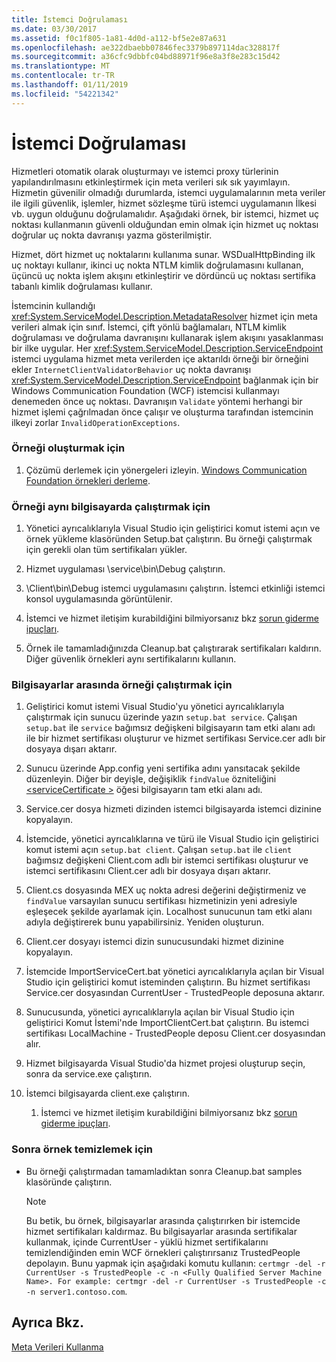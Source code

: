 ```yaml
---
title: İstemci Doğrulaması
ms.date: 03/30/2017
ms.assetid: f0c1f805-1a81-4d0d-a112-bf5e2e87a631
ms.openlocfilehash: ae322dbaebb07846fec3379b897114dac328817f
ms.sourcegitcommit: a36cfc9dbbfc04bd88971f96e8a3f8e283c15d42
ms.translationtype: MT
ms.contentlocale: tr-TR
ms.lasthandoff: 01/11/2019
ms.locfileid: "54221342"
---
```

# <a name="client-validation"></a>İstemci Doğrulaması
Hizmetleri otomatik olarak oluşturmayı ve istemci proxy türlerinin yapılandırılmasını etkinleştirmek için meta verileri sık sık yayımlayın. Hizmetin güvenilir olmadığı durumlarda, istemci uygulamalarının meta veriler ile ilgili güvenlik, işlemler, hizmet sözleşme türü istemci uygulamanın İlkesi vb. uygun olduğunu doğrulamalıdır. Aşağıdaki örnek, bir istemci, hizmet uç noktası kullanmanın güvenli olduğundan emin olmak için hizmet uç noktası doğrular uç nokta davranışı yazma gösterilmiştir.  
  
 Hizmet, dört hizmet uç noktalarını kullanıma sunar. WSDualHttpBinding ilk uç noktayı kullanır, ikinci uç nokta NTLM kimlik doğrulamasını kullanan, üçüncü uç nokta işlem akışını etkinleştirir ve dördüncü uç noktası sertifika tabanlı kimlik doğrulaması kullanır.  
  
 İstemcinin kullandığı <xref:System.ServiceModel.Description.MetadataResolver> hizmet için meta verileri almak için sınıf. İstemci, çift yönlü bağlamaları, NTLM kimlik doğrulaması ve doğrulama davranışını kullanarak işlem akışını yasaklanması bir ilke uygular. Her <xref:System.ServiceModel.Description.ServiceEndpoint> istemci uygulama hizmet meta verilerden içe aktarıldı örneği bir örneğini ekler `InternetClientValidatorBehavior` uç nokta davranışı <xref:System.ServiceModel.Description.ServiceEndpoint> bağlanmak için bir Windows Communication Foundation (WCF) istemcisi kullanmayı denemeden önce uç noktası. Davranışın `Validate` yöntemi herhangi bir hizmet işlemi çağrılmadan önce çalışır ve oluşturma tarafından istemcinin ilkeyi zorlar `InvalidOperationExceptions`.  
  
### <a name="to-build-the-sample"></a>Örneği oluşturmak için  
  
1.  Çözümü derlemek için yönergeleri izleyin. [Windows Communication Foundation örnekleri derleme](../../../../docs/framework/wcf/samples/building-the-samples.md).  
  
### <a name="to-run-the-sample-on-the-same-computer"></a>Örneği aynı bilgisayarda çalıştırmak için  
  
1.  Yönetici ayrıcalıklarıyla Visual Studio için geliştirici komut istemi açın ve örnek yükleme klasöründen Setup.bat çalıştırın. Bu örneği çalıştırmak için gerekli olan tüm sertifikaları yükler.  
  
2.  Hizmet uygulaması \service\bin\Debug çalıştırın.  
  
3.  \Client\bin\Debug istemci uygulamasını çalıştırın. İstemci etkinliği istemci konsol uygulamasında görüntülenir.  
  
4.  İstemci ve hizmet iletişim kurabildiğini bilmiyorsanız bkz [sorun giderme ipuçları](https://msdn.microsoft.com/library/8787c877-5e96-42da-8214-fa737a38f10b).  
  
5.  Örnek ile tamamladığınızda Cleanup.bat çalıştırarak sertifikaları kaldırın. Diğer güvenlik örnekleri aynı sertifikalarını kullanın.  
  
### <a name="to-run-the-sample-across-computers"></a>Bilgisayarlar arasında örneği çalıştırmak için  
  
1.  Geliştirici komut istemi Visual Studio'yu yönetici ayrıcalıklarıyla çalıştırmak için sunucu üzerinde yazın `setup.bat service`. Çalışan `setup.bat` ile `service` bağımsız değişkeni bilgisayarın tam etki alanı adı ile bir hizmet sertifikası oluşturur ve hizmet sertifikası Service.cer adlı bir dosyaya dışarı aktarır.  
  
2.  Sunucu üzerinde App.config yeni sertifika adını yansıtacak şekilde düzenleyin. Diğer bir deyişle, değişiklik `findValue` özniteliğini [ \<serviceCertificate >](../../../../docs/framework/configure-apps/file-schema/wcf/servicecertificate-of-clientcredentials-element.md) öğesi bilgisayarın tam etki alanı adı.  
  
3.  Service.cer dosya hizmeti dizinden istemci bilgisayarda istemci dizinine kopyalayın.  
  
4.  İstemcide, yönetici ayrıcalıklarına ve türü ile Visual Studio için geliştirici komut istemi açın `setup.bat client`. Çalışan `setup.bat` ile `client` bağımsız değişkeni Client.com adlı bir istemci sertifikası oluşturur ve istemci sertifikasını Client.cer adlı bir dosyaya dışarı aktarır.  
  
5.  Client.cs dosyasında MEX uç nokta adresi değerini değiştirmeniz ve `findValue` varsayılan sunucu sertifikası hizmetinizin yeni adresiyle eşleşecek şekilde ayarlamak için. Localhost sunucunun tam etki alanı adıyla değiştirerek bunu yapabilirsiniz. Yeniden oluşturun.  
  
6.  Client.cer dosyayı istemci dizin sunucusundaki hizmet dizinine kopyalayın.  
  
7.  İstemcide ImportServiceCert.bat yönetici ayrıcalıklarıyla açılan bir Visual Studio için geliştirici komut isteminden çalıştırın. Bu hizmet sertifikası Service.cer dosyasından CurrentUser - TrustedPeople deposuna aktarır.  
  
8.  Sunucusunda, yönetici ayrıcalıklarıyla açılan bir Visual Studio için geliştirici Komut İstemi'nde ImportClientCert.bat çalıştırın. Bu istemci sertifikası LocalMachine - TrustedPeople deposu Client.cer dosyasından alır.  
  
9. Hizmet bilgisayarda Visual Studio'da hizmet projesi oluşturup seçin, sonra da service.exe çalıştırın.  
  
10. İstemci bilgisayarda client.exe çalıştırın.  
  
    1.  İstemci ve hizmet iletişim kurabildiğini bilmiyorsanız bkz [sorun giderme ipuçları](https://msdn.microsoft.com/library/8787c877-5e96-42da-8214-fa737a38f10b).  
  
### <a name="to-clean-up-after-the-sample"></a>Sonra örnek temizlemek için  
  
-   Bu örneği çalıştırmadan tamamladıktan sonra Cleanup.bat samples klasöründe çalıştırın.  
  
    > [!NOTE]
    >  Bu betik, bu örnek, bilgisayarlar arasında çalıştırırken bir istemcide hizmet sertifikaları kaldırmaz. Bu bilgisayarlar arasında sertifikalar kullanmak, içinde CurrentUser - yüklü hizmet sertifikalarını temizlendiğinden emin WCF örnekleri çalıştırırsanız TrustedPeople depolayın. Bunu yapmak için aşağıdaki komutu kullanın: `certmgr -del -r CurrentUser -s TrustedPeople -c -n <Fully Qualified Server Machine Name>. For example: certmgr -del -r CurrentUser -s TrustedPeople -c -n server1.contoso.com`.  
  
## <a name="see-also"></a>Ayrıca Bkz.  
 [Meta Verileri Kullanma](../../../../docs/framework/wcf/feature-details/using-metadata.md)
